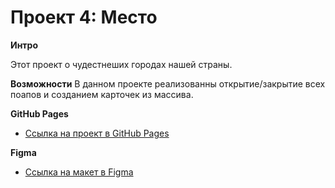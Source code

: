 # Проект 4: Место
**Интро**

Этот проект о чудестнеших городах нашей страны.

**Возможности**
В данном проекте реализованны открытие/закрытие всех поапов и созданием карточек из массива.

**GitHub Pages**

* [Ссылка на проект в GitHub Pages](https://aleksandrstamat.github.io/mesto/)

**Figma**

* [Ссылка на макет в Figma](https://www.figma.com/file/StZjf8HnoeLdiXS7dYrLAh/JavaScript.-Sprint-4)